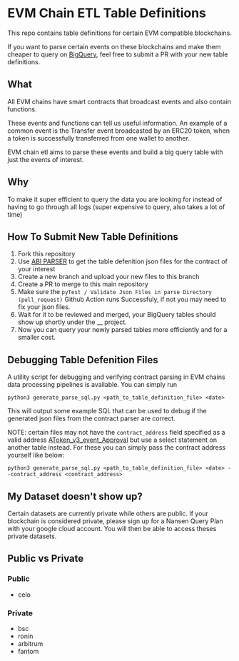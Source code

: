 # EVM Chain ETL Table Definitions

This repo contains table definitions for certain EVM compatible blockchains.

If you want to parse certain events on these blockchains and make them cheaper to query on [BigQuery](https://cloud.google.com/bigquery), feel free to submit a PR with your new table definitions.

## What

All EVM chains have smart contracts that broadcast events and also contain functions.

These events and functions can tell us useful information. An example of a common event is the Transfer event broadcasted by an ERC20 token, when a token is successfully transferred from one wallet to another.

EVM chain etl aims to parse these events and build a big query table with just the events of interest.

## Why

To make it super efficient to query the data you are looking for instead of having to go through all logs (super expensive to query, also takes a lot of time)

## How To Submit New Table Definitions

1. Fork this repository
2. Use [ABI PARSER](https://nansen-contract-parser-prod.web.app/) to get the table defenition json files for the contract of your interest
3. Create a new branch and upload your new files to this branch
4. Create a PR to merge to this main repository
5. Make sure the `pyTest / Validate Json Files in parse Directory (pull_request)` Github Action runs Successfuly, if not you may need to fix your json files.
6. Wait for it to be reviewed and merged, your BigQuery tables should show up shortly under the \_\_ project.
7. Now you can query your newly parsed tables more efficiently and for a smaller cost.


## Debugging Table Defenition Files

A utility script for debugging and verifying contract parsing in EVM chains data processing pipelines is available. You can simply run 

```
python3 generate_parse_sql.py <path_to_table_definition_file> <date>
```

This will output some example SQL that can be used to debug if the generated json files from the contract parser are correct. 

NOTE: certain files may not have the `contract_address` field specified as a valid address [AToken_v3_event_Approval](parse/table_definitions_arbitrum/aave/AToken_v3_event_Approval.json) but use a select statement on another table instead. For these you can simply pass the contract address yourself like below:

```
python3 generate_parse_sql.py <path_to_table_definition_file> <date> --contract_address <contract_address>
```

## My Dataset doesn't show up?

Certain datasets are currently private while others are public.
If your blockchain is considered private, please sign up for a Nansen Query Plan with your google cloud account.
You will then be able to access theses private datasets.

## Public vs Private

### Public

- celo

### Private

- bsc
- ronin
- arbitrum
- fantom

